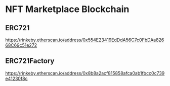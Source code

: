 # NFT Marketplace Blockchain

## ERC721
https://rinkeby.etherscan.io/address/0x554E23419EdDdA56C7c0FbDAa82668C69c51e272

## ERC721Factory
https://rinkeby.etherscan.io/address/0x8b8a2acf815858afca0ab1fbcc0c739e41230f8c
